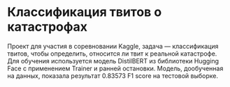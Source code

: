 # Классификация твитов о катастрофах 
Проект для участия в соревновании Kaggle, задача — классификация твитов, чтобы определить, относится ли твит к реальной катастрофе. Для обучения используется модель DistilBERT из библиотеки Hugging Face с применением Trainer и ранней остановки.
Модель, дообученная на данных, показала результат 0.83573 F1 score на тестовой выборке.
